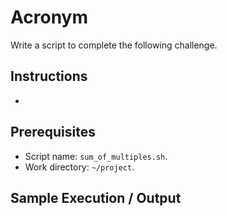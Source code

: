 # Acronym

Write a script to complete the following challenge.

## Instructions

- 

## Prerequisites

- Script name: `sum_of_multiples.sh`.
- Work directory: `~/project`.

## Sample Execution / Output

